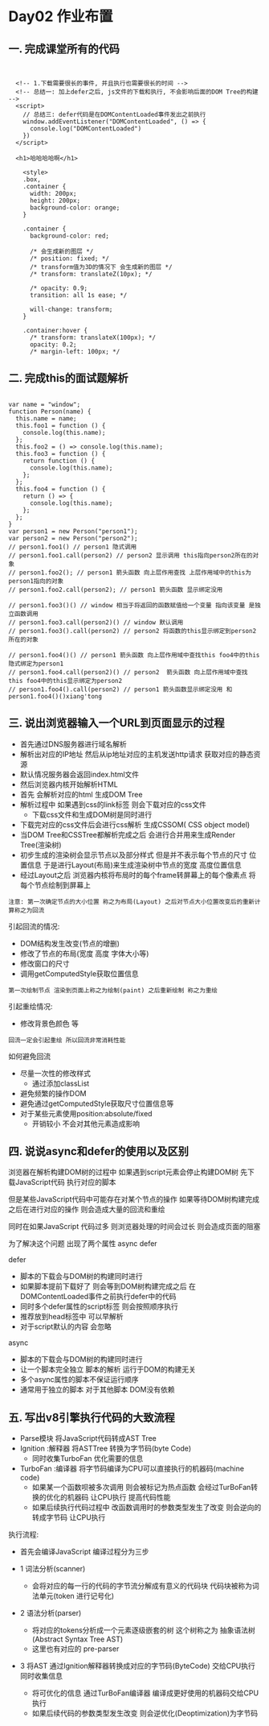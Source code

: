 # Day02 作业布置

## 一. 完成课堂所有的代码

```


  <!-- 1.下载需要很长的事件, 并且执行也需要很长的时间 -->
  <!-- 总结一: 加上defer之后, js文件的下载和执行, 不会影响后面的DOM Tree的构建 -->
  <script>
    // 总结三: defer代码是在DOMContentLoaded事件发出之前执行
    window.addEventListener("DOMContentLoaded", () => {
      console.log("DOMContentLoaded")
    })
  </script>
  
  <h1>哈哈哈哈啊</h1>
  
    <style>
    .box,
    .container {
      width: 200px;
      height: 200px;
      background-color: orange;
    }

    .container {
      background-color: red;

      /* 会生成新的图层 */
      /* position: fixed; */
      /* transform值为3D的情况下 会生成新的图层 */
      /* transform: translateZ(10px); */

      /* opacity: 0.9;
      transition: all 1s ease; */

      will-change: transform;
    }

    .container:hover {
      /* transform: translateX(100px); */
      opacity: 0.2;
      /* margin-left: 100px; */

```



## 二. 完成this的面试题解析

```

var name = "window";
function Person(name) {
  this.name = name;
  this.foo1 = function () {
    console.log(this.name);
  };
  this.foo2 = () => console.log(this.name);
  this.foo3 = function () {
    return function () {
      console.log(this.name);
    };
  };
  this.foo4 = function () {
    return () => {
      console.log(this.name);
    };
  };
}
var person1 = new Person("person1");
var person2 = new Person("person2");
// person1.foo1() // person1 隐式调用 
// person1.foo1.call(person2) // person2 显示调用 this指向person2所在的对象
// person1.foo2(); // person1 箭头函数 向上层作用查找 上层作用域中的this为person1指向的对象
// person1.foo2.call(person2); // person1 箭头函数 显示绑定没用

// person1.foo3()() // window 相当于将返回的函数赋值给一个变量 指向该变量 是独立函数调用
// person1.foo3.call(person2)() // window 默认调用
// person1.foo3().call(person2) // person2 将函数的this显示绑定到person2所在的对象

// person1.foo4()() // person1 箭头函数 向上层作用域中查找this foo4中的this隐式绑定为person1
// person1.foo4.call(person2)() // person2  箭头函数 向上层作用域中查找this foo4中的this显示绑定为person2
// person1.foo4().call(person2) // person1 箭头函数显示绑定没用 和person1.foo4()()xiang'tong

```



## 三. 说出浏览器输入一个URL到页面显示的过程

- 首先通过DNS服务器进行域名解析
- 解析出对应的IP地址 然后从ip地址对应的主机发送http请求 获取对应的静态资源
- 默认情况服务器会返回index.html文件
- 然后浏览器内核开始解析HTML
- 首先 会解析对应的html 生成DOM Tree
- 解析过程中 如果遇到css的link标签 则会下载对应的css文件
  - 下载css文件和生成DOM树是同时进行
- 下载完对应的css文件后会进行css解析 生成CSSOM( CSS object model)
- 当DOM Tree和CSSTree都解析完成之后 会进行合并用来生成Render Tree(渲染树)
- 初步生成的渲染树会显示节点以及部分样式 但是并不表示每个节点的尺寸 位置信息 于是进行Layout(布局)来生成渲染树中节点的宽度 高度位置信息
- 经过Layout之后 浏览器内核将布局时的每个frame转屏幕上的每个像素点 将每个节点绘制到屏幕上

`注意: 第一次确定节点的大小位置 称之为布局(Layout) 之后对节点大小位置改变后的重新计算称之为回流`

引起回流的情况:

- DOM结构发生改变(节点的增删)
- 修改了节点的布局(宽度 高度 字体大小等)
- 修改窗口的尺寸
- 调用getComputedStyle获取位置信息

`第一次绘制节点 渲染到页面上称之为绘制(paint) 之后重新绘制 称之为重绘`

引起重绘情况:

- 修改背景色颜色 等

`回流一定会引起重绘 所以回流非常消耗性能`

如何避免回流

- 尽量一次性的修改样式
  - 通过添加classList
- 避免频繁的操作DOM
- 避免通过getComputedStyle获取尺寸位置信息等
- 对于某些元素使用position:absolute/fixed
  - 开销较小 不会对其他元素造成影响



## 四. 说说async和defer的使用以及区别

浏览器在解析构建DOM树的过程中 如果遇到script元素会停止构建DOM树 先下载JavaScript代码 执行对应的脚本

但是某些JavaScript代码中可能存在对某个节点的操作 如果等待DOM树构建完成 之后在进行对应的操作 则会造成大量的回流和重绘

同时在如果JavaScript 代码过多 则浏览器处理的时间会过长 则会造成页面的阻塞

为了解决这个问题 出现了两个属性 async defer

defer

- 脚本的下载会与DOM树的构建同时进行
- 如果脚本提前下载好了 则会等到DOM树构建完成之后 在DOMContentLoaded事件之前执行defer中的代码
- 同时多个defer属性的script标签 则会按照顺序执行
- 推荐放到head标签中 可以早解析
- 对于script默认的内容 会忽略

async

- 脚本的下载会与DOM树的构建同时进行
- 让一个脚本完全独立 脚本的解析 运行于DOM的构建无关
- 多个async属性的脚本不保证运行顺序
- 通常用于独立的脚本 对于其他脚本 DOM没有依赖

## 五. 写出v8引擎执行代码的大致流程

- Parse模块 将JavaScript代码转成AST Tree
- Ignition :解释器 将ASTTree 转换为字节码(byte Code)
  - 同时收集TurboFan 优化需要的信息
- TurboFan :编译器 将字节码编译为CPU可以直接执行的机器码(machine code)
  - 如果某一个函数呗被多次调用 则会被标记为热点函数 会经过TurBoFan转换的优化的机器码 让CPU执行 提高代码性能
  - 如果后续执行代码过程中 改函数调用时的参数类型发生了改变 则会逆向的转成字节码 让CPU执行

执行流程:

- 首先会编译JavaScript  编译过程分为三步

- 1 词法分析(scanner)

  - 会将对应的每一行的代码的字节流分解成有意义的代码块 代码块被称为词法单元(token 进行记号化)

- 2 语法分析(parser)

  - 将对应的tokens分析成一个元素逐级嵌套的树 这个树称之为 抽象语法树(Abstract Syntax Tree AST)
  - 这里也有对应的 pre-parser

- 3 将AST 通过Ignition解释器转换成对应的字节码(ByteCode) 交给CPU执行 同时收集信息 

  - 将可优化的信息 通过TurBoFan编译器 编译成更好使用的机器码交给CPU执行
  - 如果后续代码的参数类型发生改变 则会逆优化(Deoptimization)为字节码

  





















